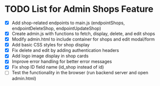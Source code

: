 # TODO List for Admin Shops Feature

- [x] Add shop-related endpoints to main.js (endpointShops, endpointDeleteShop, endpointUpdateShop)
- [x] Create admin.js with functions to fetch, display, delete, and edit shops
- [x] Modify admin.html to include container for shops and edit modal/form
- [x] Add basic CSS styles for shop display
- [x] Fix delete and edit by adding authentication headers
- [x] Add logo image display in shop cards
- [x] Improve error handling for better error messages
- [x] Fix shop ID field name (id_shop instead of id)
- [ ] Test the functionality in the browser (run backend server and open admin.html)

